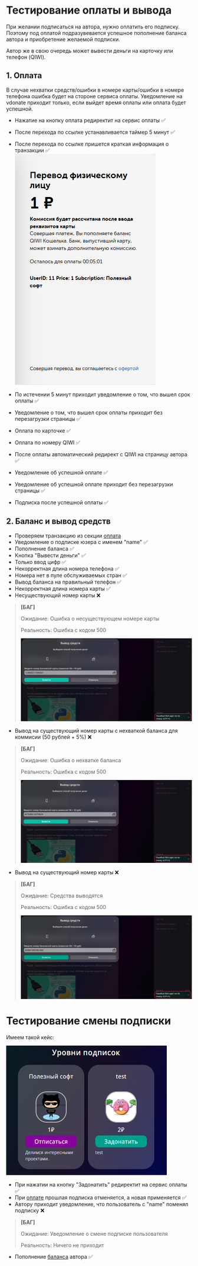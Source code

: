 # Тестирование оплаты и вывода

При желании подписаться на автора, нужно оплатить его подписку. Поэтому под оплатой подразувевается успешное пополнение баланса автора и приобретение желаемой подписки.

Автор же в свою очередь может вывести деньги на карточку или телефон (QIWI).

## 1. Оплата

В случае нехватки средств/ошибки в номере карты/ошибки в номере телефона ошибка будет на стороне сервиса оплаты. Уведомление на vdonate приходит только, если выйдет время оплаты или оплата будет успешной.

- Нажатие на кнопку оплата редиректит на сервис оплаты ✅
- После перехода по ссылке устанавливается таймер 5 минут ✅
- После перехода по ссылке пришется краткая информация о транзакции ✅
![](imgs/transaction.png)

- По истечении 5 минут приходит уведомление о том, что вышел срок оплаты ✅
- Уведомление о том, что вышел срок оплаты приходит без перезагрузки страницы ✅
- Оплата по карточке ✅
- Оплата по номеру QIWI ✅
- После оплаты автоматический редирект с QIWI на страницу автора ✅
- Уведомление об успешной оплате ✅
- Уведомление об успешной оплате приходит без перезагрузки страницы ✅
- Подписка после успешной оплаты ✅

## 2. Баланс и вывод средств

- Проверяем транзакцию из секции [оплата](#1-оплата)
- Уведомление о подписке юзера с именем "name" ✅
- Пополнение баланса ✅
- Кнопка "Вывести деньги" ✅
- Только ввод цифр ✅
- Некорректная длина номера телефона ✅
- Номера нет в пуле обслуживаемых стран ✅
- Вывод баланса на правильный телефон ✅ 
- Некорректная длина номера карты ✅
- Несуществующий номер карты ❌
> **[БАГ]**
>
> Ожидание: Ошибка о несуществующем номере карты
>
> Реальность: Ошибка с кодом 500
> 
> ![](imgs/wrong-card-number.png)
- Вывод на существующий номер карты с нехваткой баланса для коммисии (50 рублей + 5%) ❌
> **[БАГ]**
>
> Ожидание: Ошибка о нехватке баланса
>
> Реальность: Ошибка с кодом 500
>
> ![](imgs/no-balance.png)
- Вывод на существующий номер карты ❌
> **[БАГ]**
>
> Ожидание: Средства выводятся
>
> Реальность: Ошибка с кодом 500
>
> ![](imgs/withdraw-error.png)

# Тестирование смены подписки

Имеем такой кейс:

![](imgs/change-pass.png)

- При нажатии на кнопку "Задонатить" редиректит на сервис оплаты ✅
- При [оплате](#1-оплата) прошлая подписка отменяется, а новая применяется ✅
- Автору приходит уведомление, что пользователь с "name" поменял подписку ❌
> **[БАГ]**
>
> Ожидание: Уведомление о смене подписке пользователя
>
> Реальность: Ничего не приходит
- Пополнение [баланса](#2-баланс-и-вывод-средств) автора ✅
